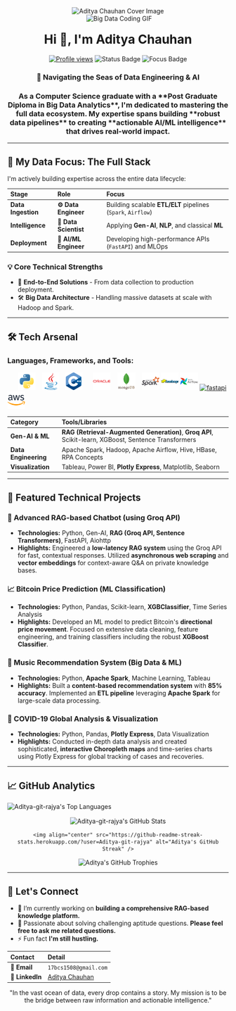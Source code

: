 <div align="center">
    <img src="https://github.com/AdityaTheChauhan/AdityaTheChauhan/assets/61203150/a5b85477-03d0-4b2f-8b8d-b21774a4a39b" alt="Aditya Chauhan Cover Image" />
</div>

<img align="right" alt="Big Data Coding GIF" width="324" src="https://github.com/Aditya-git-rajya/Aditya-git-rajya/blob/main/big-data-cans-believe.gif">

<h1 align="center">Hi 👋, I'm Aditya Chauhan</h1>

<div align="center">
    <a href="https://github.com/Aditya-git-rajya"><img src="https://komarev.com/ghpvc/?username=Aditya-git-rajya&style=flat-square&color=0e75b6" alt="Profile views"></a>
    <img src="https://img.shields.io/badge/Status-Seeking%20Data%20Role-0077B6?style=flat-square&logo=linkedin" alt="Status Badge">
    <img src="https://img.shields.io/badge/Focus-GenAI%20%7C%20BigData-2A9D8F?style=flat-square" alt="Focus Badge">
</div>

<h3 align="center">🌊 Navigating the Seas of Data Engineering & AI</h3>

<h3 align="center">
    As a Computer Science graduate with a **Post Graduate Diploma in Big Data Analytics**, I'm dedicated to mastering the full data ecosystem. My expertise spans building **robust data pipelines** to creating **actionable AI/ML intelligence** that drives real-world impact.
</h3>

---

## 🎯 My Data Focus: The Full Stack

I'm actively building expertise across the entire data lifecycle:

| Stage | Role | Focus |
| :--- | :--- | :--- |
| **Data Ingestion** | **⚙️ Data Engineer** | Building scalable **ETL/ELT** pipelines (`Spark`, `Airflow`) |
| **Intelligence** | **🔬 Data Scientist** | Applying **Gen-AI**, **NLP**, and classical **ML** |
| **Deployment** | **🤖 AI/ML Engineer** | Developing high-performance APIs (`FastAPI`) and MLOps |

### 💡 Core Technical Strengths
* 🚀 **End-to-End Solutions** - From data collection to production deployment.
* 🛠️ **Big Data Architecture** - Handling massive datasets at scale with Hadoop and Spark.

---

## 🛠️ Tech Arsenal

<h3 align="left">Languages, Frameworks, and Tools:</h3>

<p align="left"> 
    <a href="https://www.python.org" target="_blank" rel="noreferrer"><img src="https://raw.githubusercontent.com/devicons/devicon/master/icons/python/python-original.svg" alt="python" width="40" height="40"/></a> 
  <a href="https://www.java.com" target="_blank" rel="noreferrer"><img src="https://raw.githubusercontent.com/devicons/devicon/master/icons/java/java-original.svg" alt="java" width="40" height="40"/></a>
  <a href="https://www.w3schools.com/cpp/" target="_blank" rel="noreferrer"><img src="https://raw.githubusercontent.com/devicons/devicon/master/icons/cplusplus/cplusplus-original.svg" alt="cplusplus" width="40" height="40"/></a> 
    <a href="https://www.oracle.com/" target="_blank" rel="noreferrer"><img src="https://raw.githubusercontent.com/devicons/devicon/master/icons/oracle/oracle-original.svg" alt="oracle" width="40" height="40"/></a> 
  <a href="https://www.mongodb.com/" target="_blank" rel="noreferrer"><img src="https://raw.githubusercontent.com/devicons/devicon/master/icons/mongodb/mongodb-original-wordmark.svg" alt="mongodb" width="40" height="40"/></a> 
  <a href="https://spark.apache.org/" target="_blank" rel="noreferrer"><img src="https://raw.githubusercontent.com/devicons/devicon/master/icons/apachespark/apachespark-original-wordmark.svg" alt="apache-spark" width="40" height="40"/></a>
    <a href="https://hadoop.apache.org/" target="_blank" rel="noreferrer"><img src="https://raw.githubusercontent.com/devicons/devicon/master/icons/hadoop/hadoop-original-wordmark.svg" alt="hadoop" width="40" height="40"/></a>
    <a href="https://airflow.apache.org/" target="_blank" rel="noreferrer"><img src="https://raw.githubusercontent.com/devicons/devicon/master/icons/apacheairflow/apacheairflow-original-wordmark.svg" alt="apache-airflow" width="40" height="40"/></a>
    <a href="https://fastapi.tiangolo.com/" target="_blank" rel="noreferrer"><img src="[https://seeklogo.com/images/F/fastapi-logo-5D59E68E5C-seeklogo.com.png](https://fastapi.tiangolo.com/)" alt="fastapi" width="40" height="40"/></a>
    <a href="https://aws.amazon.com" target="_blank" rel="noreferrer"><img src="https://raw.githubusercontent.com/devicons/devicon/master/icons/amazonwebservices/amazonwebservices-original-wordmark.svg" alt="aws" width="40" height="40"/></a>
</p>

| Category | Tools/Libraries |
| :--- | :--- |
| **Gen-AI & ML** | **RAG (Retrieval-Augmented Generation)**, **Groq API**, Scikit-learn, XGBoost, Sentence Transformers |
| **Data Engineering** | Apache Spark, Hadoop, Apache Airflow, Hive, HBase, RPA Concepts |
| **Visualization** | Tableau, Power BI, **Plotly Express**, Matplotlib, Seaborn |

---

## 🌟 Featured Technical Projects

### 🤖 Advanced RAG-based Chatbot (using Groq API)
* **Technologies:** Python, Gen-AI, **RAG (Groq API, Sentence Transformers)**, FastAPI, Aiohttp
* **Highlights:** Engineered a **low-latency RAG system** using the Groq API for fast, contextual responses. Utilized **asynchronous web scraping** and **vector embeddings** for context-aware Q&A on private knowledge bases.

### 📈 Bitcoin Price Prediction (ML Classification)
* **Technologies:** Python, Pandas, Scikit-learn, **XGBClassifier**, Time Series Analysis
* **Highlights:** Developed an ML model to predict Bitcoin's **directional price movement**. Focused on extensive data cleaning, feature engineering, and training classifiers including the robust **XGBoost Classifier**.

### 🎵 Music Recommendation System (Big Data & ML)
* **Technologies:** Python, **Apache Spark**, Machine Learning, Tableau
* **Highlights:** Built a **content-based recommendation system** with **85% accuracy**. Implemented an **ETL pipeline** leveraging **Apache Spark** for large-scale data processing.

### 🦠 COVID-19 Global Analysis & Visualization
* **Technologies:** Python, Pandas, **Plotly Express**, Data Visualization
* **Highlights:** Conducted in-depth data analysis and created sophisticated, **interactive Choropleth maps** and time-series charts using Plotly Express for global tracking of cases and recoveries.

---

## 📈 GitHub Analytics

<p align="left">
    <img align="left" src="https://github-readme-stats.vercel.app/api/top-langs?username=Aditya-git-rajya&show_icons=true&locale=en&layout=compact&theme=buefy" alt="Aditya-git-rajya's Top Languages" />
</p>

<div align="center">
    <img align="center" src="https://github-readme-stats.vercel.app/api?username=Aditya-git-rajya&show_icons=true&locale=en&theme=buefy" alt="Aditya-git-rajya's GitHub Stats" />
    
    <img align="center" src="https://github-readme-streak-stats.herokuapp.com/?user=Aditya-git-rajya" alt="Aditya's GitHub Streak" />
</div>

<p align="center">
    <img align="center" src="https://github-profile-trophy.vercel.app/?username=Aditya-git-rajya&theme=flat&no-bg=true" alt="Aditya's GitHub Trophies" />
</p>

---

## 🤝 Let's Connect

- 🔭 I’m currently working on **building a comprehensive RAG-based knowledge platform.**
- 💬 Passionate about solving challenging aptitude questions. **Please feel free to ask me related questions.**
- ⚡ Fun fact **I'm still hustling.**

| Contact | Detail |
| :--- | :--- |
| 📧 **Email** | `17bcs1508@gmail.com` |
| 💼 **LinkedIn** | [Aditya Chauhan](https://www.linkedin.com/in/aditya-chauhan-your-profile-url) |

<p align="center">
    "In the vast ocean of data, every drop contains a story. My mission is to be the bridge between raw information and actionable intelligence."
</p>

